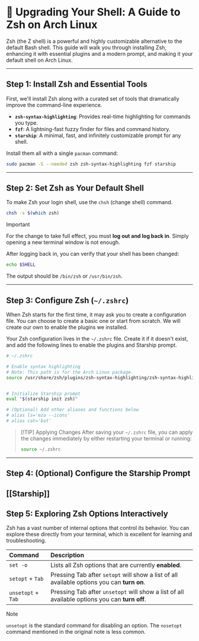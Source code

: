 # 🚀 Upgrading Your Shell: A Guide to Zsh on Arch Linux

Zsh (the Z shell) is a powerful and highly customizable alternative to the default Bash shell. This guide will walk you through installing Zsh, enhancing it with essential plugins and a modern prompt, and making it your default shell on Arch Linux.

---

## Step 1: Install Zsh and Essential Tools

First, we'll install Zsh along with a curated set of tools that dramatically improve the command-line experience.

*   **`zsh-syntax-highlighting`**: Provides real-time highlighting for commands you type.
*   **`fzf`**: A lightning-fast fuzzy finder for files and command history.
*   **`starship`**: A minimal, fast, and infinitely customizable prompt for any shell.

Install them all with a single `pacman` command:

```bash
sudo pacman -S --needed zsh zsh-syntax-highlighting fzf starship
```

---

## Step 2: Set Zsh as Your Default Shell

To make Zsh your login shell, use the `chsh` (change shell) command.

```bash
chsh -s $(which zsh)
```

> [!IMPORTANT]
> For the change to take full effect, you must **log out and log back in**. Simply opening a new terminal window is not enough.

After logging back in, you can verify that your shell has been changed:

```bash
echo $SHELL
```

The output should be `/bin/zsh` or `/usr/bin/zsh`.

---

## Step 3: Configure Zsh (`~/.zshrc`)

When Zsh starts for the first time, it may ask you to create a configuration file. You can choose to create a basic one or start from scratch. We will create our own to enable the plugins we installed.

Your Zsh configuration lives in the `~/.zshrc` file. Create it if it doesn't exist, and add the following lines to enable the plugins and Starship prompt.

```bash
# ~/.zshrc

# Enable syntax highlighting
# Note: This path is for the Arch Linux package.
source /usr/share/zsh/plugins/zsh-syntax-highlighting/zsh-syntax-highlighting.zsh


# Initialize Starship prompt
eval "$(starship init zsh)"

# (Optional) Add other aliases and functions below
# alias ls='eza --icons'
# alias cat='bat'
```

> [!TIP] Applying Changes
> After saving your `~/.zshrc` file, you can apply the changes immediately by either restarting your terminal or running:
> ```bash
> source ~/.zshrc
> ```

---

## Step 4: (Optional) Configure the Starship Prompt

[[Starship]]
---

## Step 5: Exploring Zsh Options Interactively

Zsh has a vast number of internal options that control its behavior. You can explore these directly from your terminal, which is excellent for learning and troubleshooting.

| Command | Description |
| :--- | :--- |
| `set -o` | Lists all Zsh options that are currently **enabled**. |
| `setopt` + `Tab` | Pressing Tab after `setopt` will show a list of all available options you can **turn on**. |
| `unsetopt` + `Tab` | Pressing Tab after `unsetopt` will show a list of all available options you can **turn off**. |

> [!NOTE]
> `unsetopt` is the standard command for disabling an option. The `nosetopt` command mentioned in the original note is less common.

